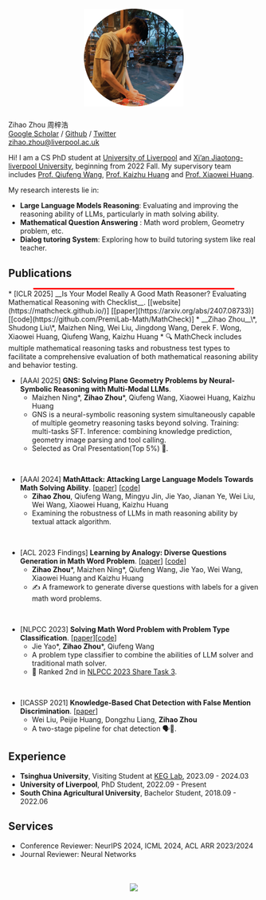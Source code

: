 <h1 align='center'>
  <br>
  <img src='images/me.png'  width='200'>
  <br>
</h1>


Zihao Zhou 周梓浩  
[Google Scholar](https://scholar.google.com/citations?hl=zh-CN&user=4P9trp4AAAAJ) / [Github](https://github.com/zhouzihao501) / [Twitter](https://x.com/zihaozhou_)  
zihao.zhou@liverpool.ac.uk

Hi! I am a CS PhD student at [University of Liverpool](https://www.liverpool.ac.uk/) and [Xi’an Jiaotong-liverpool University](https://www.xjtlu.edu.cn/en), beginning from 2022 Fall. 
My supervisory team includes [Prof. Qiufeng Wang](https://scholar.xjtlu.edu.cn/en/persons/QiufengWang), [Prof. Kaizhu Huang](https://sites.google.com/view/kaizhu-huang-homepage/home) and [Prof. Xiaowei Huang](https://cgi.csc.liv.ac.uk/~xiaowei/).

My research interests lie in:
*  __Large Language Models Reasoning__: Evaluating and improving the reasoning ability of LLMs, particularly in math solving ability.
*  __Mathematical Question Answering__ : Math word problem, Geometry problem, etc. 
*  __Dialog tutoring System__: Exploring how to build tutoring system like real teacher.



<h2>Publications</h2>
<div style="border-top: 3px solid red; width: 80%; margin: 0 auto;"></div>
* [ICLR 2025] __Is Your Model Really A Good Math Reasoner? Evaluating Mathematical Reasoning with Checklist__. [[website](https://mathcheck.github.io/)] [[paper](https://arxiv.org/abs/2407.08733)] [[code](https://github.com/PremiLab-Math/MathCheck)]
  * __Zihao Zhou__\*, Shudong Liu\*, Maizhen Ning, Wei Liu, Jingdong Wang, Derek F. Wong, Xiaowei Huang, Qiufeng Wang, Kaizhu Huang 
  * 🔍 MathCheck includes multiple mathematical reasoning tasks and robustness test types to facilitate a comprehensive evaluation of both mathematical reasoning ability and behavior testing.  
<br>


* [AAAI 2025] __GNS: Solving Plane Geometry Problems by Neural-Symbolic Reasoning with Multi-Modal LLMs__. 
  * Maizhen Ning\*, __Zihao Zhou__\*, Qiufeng Wang, Xiaowei Huang, Kaizhu Huang 
  * GNS is a neural-symbolic reasoning system simultaneously capable of multiple geometry reasoning tasks beyond solving. Training: multi-tasks SFT. Inference: combining knowledge prediction, geometry image parsing and tool calling.
  * Selected as Oral Presentation(Top 5%) 🎉.  
<br>



* [AAAI 2024] __MathAttack: Attacking Large Language Models Towards Math Solving Ability__. [[paper](https://ojs.aaai.org/index.php/AAAI/article/view/29949)] [[code](https://github.com/zhouzihao501/MathAttack)]
  * __Zihao Zhou__, Qiufeng Wang, Mingyu Jin, Jie Yao, Jianan Ye, Wei Liu, Wei Wang, Xiaowei Huang, Kaizhu Huang 
  * Examining the robustness of LLMs in math reasoning ability by textual attack algorithm.  
<br>

* [ACL 2023 Findings] __Learning by Analogy: Diverse Questions Generation in Math Word Problem__. [[paper](https://aclanthology.org/2023.findings-acl.705/)] [[code](https://github.com/zhouzihao501/DiverseMWP)]
  * __Zihao Zhou__\*, Maizhen Ning\*, Qiufeng Wang, Jie Yao, Wei Wang, Xiaowei Huang and Kaizhu Huang 
  * ✍️ A framework to generate diverse questions with labels for a given math word problems.  
<br>

* [NLPCC 2023] __Solving Math Word Problem with Problem Type Classification__. [[paper](https://arxiv.org/abs/2308.13844)][[code](https://github.com/zhouzihao501/NLPCC2023-Shared-Task3-ChineseMWP)]
  * Jie Yao\*, __Zihao Zhou__\*, Qiufeng Wang
  * A problem type classifier to combine the abilities of LLM solver and traditional math solver.
  * 🎯 Ranked 2nd in [NLPCC 2023 Share Task 3](https://github.com/2003pro/CNMWP).  
<br>



* [ICASSP 2021] __Knowledge-Based Chat Detection with False Mention Discrimination__. [[paper](https://ieeexplore.ieee.org/document/9414073)]
  * Wei Liu, Peijie Huang, Dongzhu Liang, __Zihao Zhou__
  * A two-stage pipeline for chat detection 🗣️🤖.

  
## Experience
* __Tsinghua University__,  Visiting Student at [KEG Lab](https://github.com/THUDM),  2023.09 - 2024.03
* __University of Liverpool__,  PhD Student,  2022.09 - Present
* __South China Agricultural University__,  Bachelor Student,  2018.09 - 2022.06

## Services
* Conference Reviewer: NeurIPS 2024, ICML 2024, ACL ARR 2023/2024
* Journal Reviewer: Neural Networks


<h1 align='center'>
<a href='https://mapmyvisitors.com/web/1bvgf'  title='Visit tracker'><img src='https://mapmyvisitors.com/map.png?cl=080808&w=a&t=n&d=bgLbv9WnxUXUbiTbQOboCRTwbO3k2d9dvt--ZP8c6LM&co=ffffff&ct=808080'/></a>
</h1>
